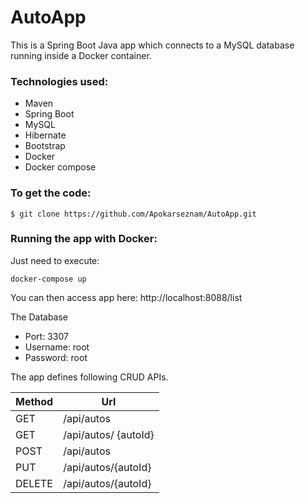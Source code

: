 # AutoApp

This is a Spring Boot Java app which connects to a MySQL database running inside a Docker container.

### Technologies used:
* Maven 
* Spring Boot
* MySQL
* Hibernate 
* Bootstrap 
* Docker 
* Docker compose 

### To get the code:
```shell
$ git clone https://github.com/Apokarseznam/AutoApp.git
```
### Running the app with Docker:
Just need to execute:

```shell
docker-compose up
```
You can then access app here: http://localhost:8088/list

The Database
* Port: 3307 
* Username: root 
* Password: root 

The app defines following CRUD APIs.

| Method | Url |
| --- | --- |
| GET | /api/autos	 |
| GET | /api/autos/	{autoId} |
| POST | /api/autos |
| PUT | /api/autos/{autoId} |
| DELETE | /api/autos/{autoId} |


